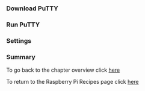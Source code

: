 ### Download PuTTY


### Run PuTTY

### Settings

### Summary

To go back to the chapter overview click [here](mdwiki.html#!00overview.md)

To return to the Raspberry Pi Recipes page click [here](http://domhnallohanlon.github.io/rpi)